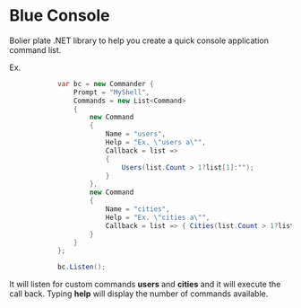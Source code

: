 # Blue Console

Bolier plate .NET library to help you create a quick console application command list.

Ex.

```cs
            var bc = new Commander {
                Prompt = "MyShell",
                Commands = new List<Command>
                {
                    new Command
                    {
                        Name = "users",
                        Help = "Ex. \"users a\"",
                        Callback = list =>
                        {
                            Users(list.Count > 1?list[1]:"");
                        }
                    },
                    new Command
                    {
                        Name = "cities",
                        Help = "Ex. \"cities a\"",
                        Callback = list => { Cities(list.Count > 1?list[1]:""); }
                    }
                }
            };

            bc.Listen();
```

It will listen for custom commands **users** and **cities** and it will execute the call back. Typing **help** will display the number of commands available.

